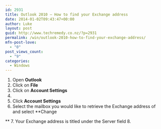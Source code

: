 ```yaml
---
id: 2931
title: Outlook 2010 – How to find your Exchange address
date: 2014-01-02T09:43:47+00:00
author: Luke
layout: post
guid: http://www.techremedy.co.nz/?p=2931
permalink: /win/outlook-2010-how-to-find-your-exchange-address/
mfn-post-love:
  - "0"
post_views_count:
  - "9"
categories:
  - Windows
---
```

  1. Open **Outlook** 
  2. Click on **File** 
  3. Click on **Account Settings** 
  4. 
  5. Click **Account Settings** 
  6. Select the mailbox you would like to retrieve the Exchange address of and select **Change
  
** 
  7. Your Exchange address is titled under the Server field 
  8.